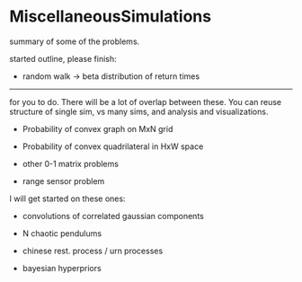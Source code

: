 # MiscellaneousSimulations




summary of some of the problems.




started outline, please finish:

- random walk -> beta distribution of return times


------------------------------------------------------------

for you to do. There will be a lot of overlap between these. You can reuse structure of single sim, vs many sims, and analysis and visualizations.

- Probability of convex graph on MxN grid

- Probability of convex quadrilateral in HxW space

- other 0-1 matrix problems

- range sensor problem






I will get started on these ones:

- convolutions of correlated gaussian components

- N chaotic pendulums

- chinese rest. process / urn processes

- bayesian hyperpriors






